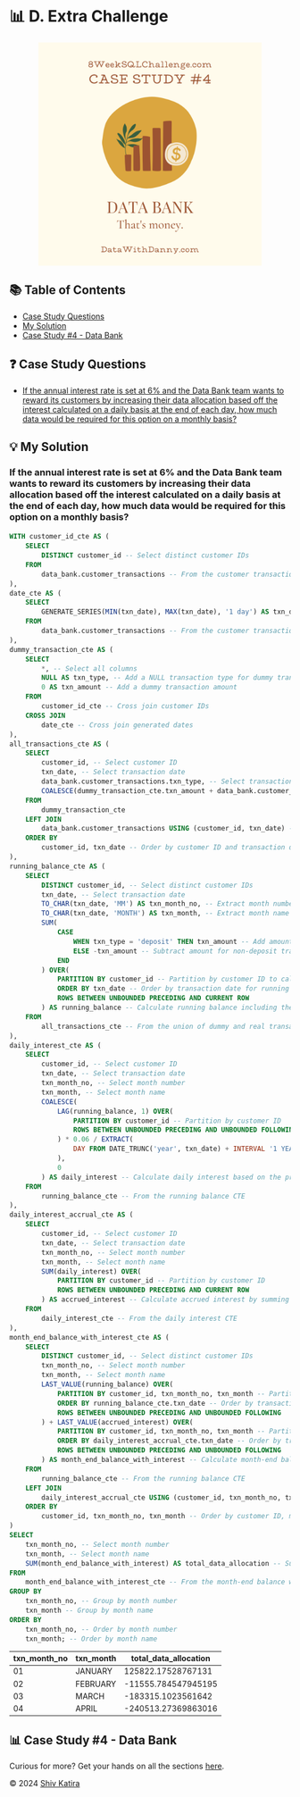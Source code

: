 # 📊 D. Extra Challenge
<p align="center">
<img src="../../img/4.png" align="center" width="400" height="400" >

## 📚 Table of Contents

* [Case Study Questions](#-case-study-questions)
* [My Solution](#-my-solution)
* [Case Study #4 - Data Bank](#-case-study-4---data-bank)

## ❓ Case Study Questions

- [If the annual interest rate is set at 6% and the Data Bank team wants to reward its customers by increasing their data allocation based off the interest calculated on a daily basis at the end of each day, how much data would be required for this option on a monthly basis?](#if-the-annual-interest-rate-is-set-at-6-and-the-data-bank-team-wants-to-reward-its-customers-by-increasing-their-data-allocation-based-off-the-interest-calculated-on-a-daily-basis-at-the-end-of-each-day-how-much-data-would-be-required-for-this-option-on-a-monthly-basis)

## 💡 My Solution

### If the annual interest rate is set at 6% and the Data Bank team wants to reward its customers by increasing their data allocation based off the interest calculated on a daily basis at the end of each day, how much data would be required for this option on a monthly basis?

```SQL
WITH customer_id_cte AS (
    SELECT 
        DISTINCT customer_id -- Select distinct customer IDs
    FROM 
        data_bank.customer_transactions -- From the customer transactions table
), 
date_cte AS (
    SELECT 
        GENERATE_SERIES(MIN(txn_date), MAX(txn_date), '1 day') AS txn_date -- Generate a series of dates from the minimum to the maximum transaction date with a 1-day interval
    FROM 
        data_bank.customer_transactions -- From the customer transactions table
), 
dummy_transaction_cte AS (
    SELECT 
        *, -- Select all columns
        NULL AS txn_type, -- Add a NULL transaction type for dummy transactions
        0 AS txn_amount -- Add a dummy transaction amount
    FROM 
        customer_id_cte -- Cross join customer IDs
    CROSS JOIN 
        date_cte -- Cross join generated dates
), 
all_transactions_cte AS (
    SELECT 
        customer_id, -- Select customer ID
        txn_date, -- Select transaction date
        data_bank.customer_transactions.txn_type, -- Select transaction type from original transactions
        COALESCE(dummy_transaction_cte.txn_amount + data_bank.customer_transactions.txn_amount, 0) AS txn_amount -- Sum dummy and real transaction amounts, using COALESCE to handle nulls
    FROM 
        dummy_transaction_cte
    LEFT JOIN 
        data_bank.customer_transactions USING (customer_id, txn_date) -- Left join to get actual transactions
    ORDER BY 
        customer_id, txn_date -- Order by customer ID and transaction date
), 
running_balance_cte AS (
    SELECT 
        DISTINCT customer_id, -- Select distinct customer IDs
        txn_date, -- Select transaction date
        TO_CHAR(txn_date, 'MM') AS txn_month_no, -- Extract month number from transaction date
        TO_CHAR(txn_date, 'MONTH') AS txn_month, -- Extract month name from transaction date
        SUM(
            CASE 
                WHEN txn_type = 'deposit' THEN txn_amount -- Add amount for deposit transactions
                ELSE -txn_amount -- Subtract amount for non-deposit transactions
            END
        ) OVER(
            PARTITION BY customer_id -- Partition by customer ID to calculate running balance per customer
            ORDER BY txn_date -- Order by transaction date for running balance calculation
            ROWS BETWEEN UNBOUNDED PRECEDING AND CURRENT ROW
        ) AS running_balance -- Calculate running balance including the impact of each transaction
    FROM 
        all_transactions_cte -- From the union of dummy and real transactions
), 
daily_interest_cte AS (
    SELECT 
        customer_id, -- Select customer ID
        txn_date, -- Select transaction date
        txn_month_no, -- Select month number
        txn_month, -- Select month name
        COALESCE(
            LAG(running_balance, 1) OVER(
                PARTITION BY customer_id -- Partition by customer ID
                ROWS BETWEEN UNBOUNDED PRECEDING AND UNBOUNDED FOLLOWING
            ) * 0.06 / EXTRACT(
                DAY FROM DATE_TRUNC('year', txn_date) + INTERVAL '1 YEAR' - INTERVAL '1 DAY' - DATE_TRUNC('year', txn_date)
            ), 
            0
        ) AS daily_interest -- Calculate daily interest based on the previous day's running balance
    FROM 
        running_balance_cte -- From the running balance CTE
), 
daily_interest_accrual_cte AS (
    SELECT 
        customer_id, -- Select customer ID
        txn_date, -- Select transaction date
        txn_month_no, -- Select month number
        txn_month, -- Select month name
        SUM(daily_interest) OVER(
            PARTITION BY customer_id -- Partition by customer ID
            ROWS BETWEEN UNBOUNDED PRECEDING AND CURRENT ROW
        ) AS accrued_interest -- Calculate accrued interest by summing daily interest over time
    FROM 
        daily_interest_cte -- From the daily interest CTE
), 
month_end_balance_with_interest_cte AS (
    SELECT 
        DISTINCT customer_id, -- Select distinct customer IDs
        txn_month_no, -- Select month number
        txn_month, -- Select month name
        LAST_VALUE(running_balance) OVER(
            PARTITION BY customer_id, txn_month_no, txn_month -- Partition by customer ID and month
            ORDER BY running_balance_cte.txn_date -- Order by transaction date
            ROWS BETWEEN UNBOUNDED PRECEDING AND UNBOUNDED FOLLOWING
        ) + LAST_VALUE(accrued_interest) OVER(
            PARTITION BY customer_id, txn_month_no, txn_month -- Partition by customer ID and month
            ORDER BY daily_interest_accrual_cte.txn_date -- Order by transaction date
            ROWS BETWEEN UNBOUNDED PRECEDING AND UNBOUNDED FOLLOWING
        ) AS month_end_balance_with_interest -- Calculate month-end balance including accrued interest
    FROM 
        running_balance_cte -- From the running balance CTE
    LEFT JOIN 
        daily_interest_accrual_cte USING (customer_id, txn_month_no, txn_month) -- Join with daily interest accrual CTE
    ORDER BY 
        customer_id, txn_month_no, txn_month -- Order by customer ID, month number, and month name
) 
SELECT 
    txn_month_no, -- Select month number
    txn_month, -- Select month name
    SUM(month_end_balance_with_interest) AS total_data_allocation -- Sum of month-end balances with interest as the total data allocation
FROM 
    month_end_balance_with_interest_cte -- From the month-end balance with interest CTE
GROUP BY 
    txn_month_no, -- Group by month number
    txn_month -- Group by month name
ORDER BY 
    txn_month_no, -- Order by month number
    txn_month; -- Order by month name
```

| txn_month_no | txn_month | total_data_allocation |
| ------------ | --------- | --------------------- |
| 01           | JANUARY   | 125822.17528767131    |
| 02           | FEBRUARY  | -11555.784547945195   |
| 03           | MARCH     | -183315.1023561642    |
| 04           | APRIL     | -240513.27369863016   |

## 📊 Case Study #4 - Data Bank

Curious for more? Get your hands on all the sections [here](../README.md).

© 2024 [Shiv Katira](https://github.com/shivkatira)
